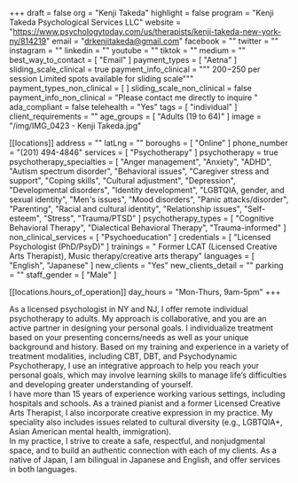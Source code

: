 +++
draft = false
org = "Kenji Takeda"
highlight = false
program = "Kenji Takeda Psychological Services LLC"
website = "https://www.psychologytoday.com/us/therapists/kenji-takeda-new-york-ny/814219"
email = "drkenjitakeda@gmail.com"
facebook = ""
twitter = ""
instagram = ""
linkedin = ""
youtube = ""
tiktok = ""
medium = ""
best_way_to_contact = [ "Email" ]
payment_types = [ "Aetna" ]
sliding_scale_clinical = true
payment_info_clinical = """
$200-$250 per session
Limited spots available for sliding scale"""
payment_types_non_clinical = [ ]
sliding_scale_non_clinical = false
payment_info_non_clinical = "Please contact me directly to inquire "
ada_compliant = false
telehealth = "Yes"
tags = [ "individual" ]
client_requirements = ""
age_groups = [ "Adults (19 to 64)" ]
image = "/img/IMG_0423 - Kenji Takeda.jpg"

[[locations]]
address = ""
latLng = ""
boroughs = [ "Online" ]
phone_number = "(201) 494-4846"
services = [ "Psychotherapy" ]
psychotherapy = true
psychotherapy_specialties = [
  "Anger management",
  "Anxiety",
  "ADHD",
  "Autism spectrum disorder",
  "Behavioral issues",
  "Caregiver stress and support",
  "Coping skills",
  "Cultural adjustment",
  "Depression",
  "Developmental disorders",
  "Identity development",
  "LGBTQIA, gender, and sexual identity",
  "Men's issues",
  "Mood disorders",
  "Panic attacks/disorder",
  "Parenting",
  "Racial and cultural identity",
  "Relationship issues",
  "Self-esteem",
  "Stress",
  "Trauma/PTSD"
]
psychotherapy_types = [
  "Cognitive Behavioral Therapy",
  "Dialectical Behavioral Therapy",
  "Trauma-informed"
]
non_clinical_services = [ "Psychoeducation" ]
credentials = [ "Licensed Psychologist (PhD/PsyD)" ]
trainings = " Former LCAT (Licensed Creative Arts Therapist), Music therapy/creative arts therapy"
languages = [ "English", "Japanese" ]
new_clients = "Yes"
new_clients_detail = ""
parking = ""
staff_gender = [ "Male" ]

  [[locations.hours_of_operation]]
  day_hours = "Mon-Thurs, 9am-5pm"
+++


As a licensed psychologist in NY and NJ, I offer remote individual psychotherapy to adults. My approach is collaborative, and you are an active partner in designing your personal goals. I individualize treatment based on your presenting concerns/needs as well as your unique background and history. Based on my training and experience in a variety of treatment modalities, including CBT, DBT, and Psychodynamic Psychotherapy, I use an integrative approach to help you reach your personal goals, which may involve learning skills to manage life’s difficulties and developing greater understanding of yourself. <br>
I have more than 15 years of experience working various settings, including hospitals and schools. As a trained pianist and a former Licensed Creative Arts Therapist, I also incorporate creative expression in my practice. My speciality also includes issues related to cultural diversity (e.g., LGBTQIA+, Asian American mental health, immigration). <br>
In my practice, I strive to create a safe, respectful, and nonjudgmental space, and to build an authentic connection with each of my clients. As a native of Japan, I am bilingual in Japanese and English, and offer services in both languages.

